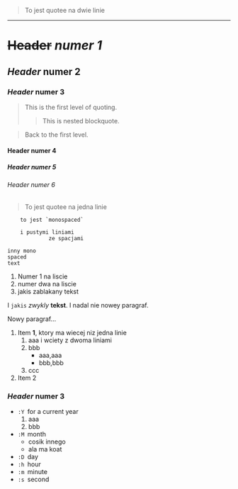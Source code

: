 > To jest quotee na
dwie linie

---

# ~~Header~~ _numer 1_
## ***Header*** numer 2
### *Header* numer 3

> This is the first level of quoting.
> > This is nested 
blockquote.

> Back to the first level.

#### Header numer 4
##### Header numer 5
###### Header numer 6

> To jest quotee na jedna linie

```
    to jest `monospaced`
    
    i pustymi liniami
             ze spacjami
```
```
inny mono
spaced
text
```

1. Numer 1 na liscie
2. numer dwa na liscie
3. jakis zablakany tekst

I `jakis` _zwykly_ **tekst**. I 
nadal nie nowey paragraf.  

Nowy paragraf...

1. Item **1**, ktory ma
wiecej niz jedna linie
    1. aaa i wciety
    z dwoma liniami
    2. bbb
        - aaa,aaa
        - bbb,bbb
    3. ccc
2. Item 2

### ***Header*** numer 3

- `:Y `for a current year
    1. aaa
    2. bbb
- `:M `month
    * cosik innego
    - ala ma koat
- `:D `day
- `:h `hour
- `:m `minute
- `:s `second
